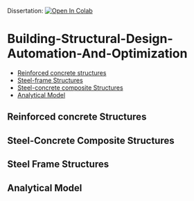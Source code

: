 Dissertation: [![Open In Colab](https://colab.research.google.com/assets/colab-badge.svg)](http://colab.research.google.com/github/icehuli/Building-Structural-Design-Automation-And-Optimization/blob/dissertation/dissertation.ipynb)
 
# Building-Structural-Design-Automation-And-Optimization

- [Reinforced concrete structures](#reinforced-concrete)
- [Steel-frame Structures](#steel-frame)
- [Steel-concrete composite Structures](#steel-concrete)
- [Analytical Model](#steel-concrete)

<a name="reinforced-concrete" />

## Reinforced concrete Structures



<a name="steel-concrete" />

## Steel-Concrete Composite Structures


<a name="steel-frame" />

## Steel Frame Structures


<a name="analytical-model" />

## Analytical Model
